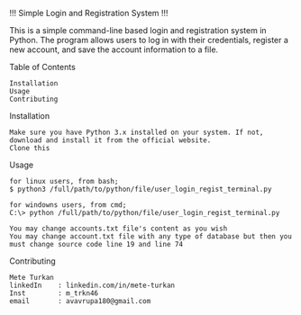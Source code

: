 !!! Simple Login and Registration System !!!

This is a simple command-line based login and registration system in Python. The program allows users to log in with their credentials, register a new account, and save the account information to a file.

Table of Contents

    Installation
    Usage
    Contributing

Installation

    Make sure you have Python 3.x installed on your system. If not, download and install it from the official website.
    Clone this

Usage

    for linux users, from bash;
    $ python3 /full/path/to/python/file/user_login_regist_terminal.py

    for windowns users, from cmd;
    C:\> python /full/path/to/python/file/user_login_regist_terminal.py
    
    You may change accounts.txt file's content as you wish
    You may change account.txt file with any type of database but then you must change source code line 19 and line 74

Contributing
    
    Mete Turkan
    linkedIn    : linkedin.com/in/mete-turkan
    Inst        : m_trkn46
    email       : avavrupa180@gmail.com
